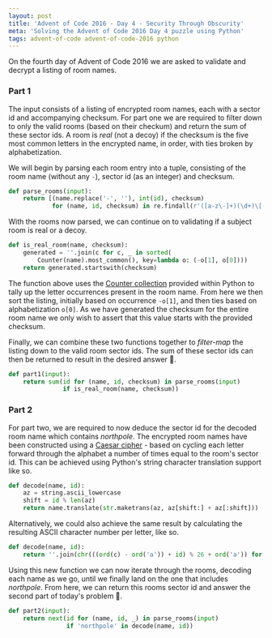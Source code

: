 ```yaml
---
layout: post
title: 'Advent of Code 2016 - Day 4 - Security Through Obscurity'
meta: 'Solving the Advent of Code 2016 Day 4 puzzle using Python'
tags: advent-of-code advent-of-code-2016 python
---
```


On the fourth day of Advent of Code 2016 we are asked to validate and decrypt a listing of room names.

<!--more-->

### Part 1

The input consists of a listing of encrypted room names, each with a sector id and accompanying checksum.
For part one we are required to filter down to only the valid rooms (based on their checkum) and return the sum of these sector ids.
A room is _real_ (not a decoy) if the checksum is the five most common letters in the encrypted name, in order, with ties broken by alphabetization.

We will begin by parsing each room entry into a tuple, consisting of the room name (without any `-`), sector id (as an integer) and checksum.

```python
def parse_rooms(input):
    return [(name.replace('-', ''), int(id), checksum)
            for (name, id, checksum) in re.findall(r'([a-z\-]+)(\d+)\[([a-z]+)\]', input)]
```

With the rooms now parsed, we can continue on to validating if a subject room is real or a decoy.

```python
def is_real_room(name, checksum):
    generated = ''.join(c for c, _ in sorted(
        Counter(name).most_common(), key=lambda o: (-o[1], o[0])))
    return generated.startswith(checksum)
```

The function above uses the [Counter collection](https://docs.python.org/3/library/collections.html#collections.Counter) provided within Python to tally up the letter occurrences present in the room name.
From here we then sort the listing, initially based on occurrence `-o[1]`, and then ties based on alphabetization `o[0]`.
As we have generated the checksum for the entire room name we only wish to assert that this value starts with the provided checksum.

Finally, we can combine these two functions together to _filter-map_ the listing down to the valid room sector ids.
The sum of these sector ids can then be returned to result in the desired answer 🌟.

```python
def part1(input):
    return sum(id for (name, id, checksum) in parse_rooms(input)
               if is_real_room(name, checksum))
```

### Part 2

For part two, we are required to now deduce the sector id for the decoded room name which contains _northpole_.
The encrypted room names have been constructed using a [Caesar cipher](https://en.wikipedia.org/wiki/Caesar_cipher) - based on cycling each letter forward through the alphabet a number of times equal to the room's sector id.
This can be achieved using Python's string character translation support like so.

```python
def decode(name, id):
    az = string.ascii_lowercase
    shift = id % len(az)
    return name.translate(str.maketrans(az, az[shift:] + az[:shift]))
```

Alternatively, we could also achieve the same result by calculating the resulting ASCII character number per letter, like so.

```python
def decode(name, id):
    return ''.join(chr(((ord(c) - ord('a')) + id) % 26 + ord('a')) for c in name)
```

Using this new function we can now iterate through the rooms, decoding each name as we go, until we finally land on the one that includes _northpole_.
From here, we can return this rooms sector id and answer the second part of today's problem 🌟.

```python
def part2(input):
    return next(id for (name, id, _) in parse_rooms(input)
                if 'northpole' in decode(name, id))
```
